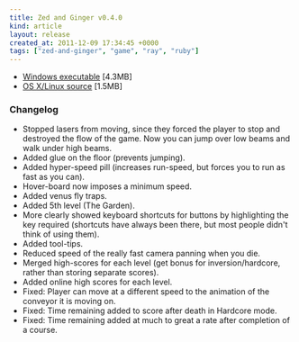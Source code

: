 ```yaml
---
title: Zed and Ginger v0.4.0
kind: article
layout: release
created_at: 2011-12-09 17:34:45 +0000
tags: ["zed-and-ginger", "game", "ray", "ruby"]
---
```


* [Windows executable](http://dl.dropbox.com/u/33370854/games/zed_and_ginger/zed_and_ginger_v0_4_0_WIN32.zip) [4.3MB]
* [OS X/Linux source](http://dl.dropbox.com/u/33370854/games/zed_and_ginger/zed_and_ginger_v0_4_0_SOURCE.zip) [1.5MB]

### Changelog

* Stopped lasers from moving, since they forced the player to stop and destroyed the flow of the game. Now you can jump over low beams and walk under high beams.
* Added glue on the floor (prevents jumping).
* Added hyper-speed pill (increases run-speed, but forces you to run as fast as you can).
* Hover-board now imposes a minimum speed.
* Added venus fly traps.
* Added 5th level (The Garden).
* More clearly showed keyboard shortcuts for buttons by highlighting the key required (shortcuts have always been there, but most people didn't think of using them).
* Added tool-tips.
* Reduced speed of the really fast camera panning when you die.
* Merged high-scores for each level (get bonus for inversion/hardcore, rather than storing separate scores).
* Added online high scores for each level.
* Fixed: Player can move at a different speed to the animation of the conveyor it is moving on.
* Fixed: Time remaining added to score after death in Hardcore mode.
* Fixed: Time remaining added at much to great a rate after completion of a course.

